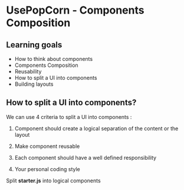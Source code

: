 # UsePopCorn - Components Composition

## Learning goals

- How to think about components
- Components Composition
- Reusability
- How to split a UI into components
- Building layouts

## How to split a UI into components?

We can use 4 criteria to split a UI into components :

1. Component should create a logical separation of the content or the layout
2. Make component reusable

3. Each component should have a well defined responsibility

4. Your personal coding style

Split **starter.js** into logical components
